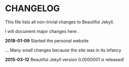  # CHANGELOG

This file lists all non-trivial changes to Beautiful Jekyll.

I will document major changes here .

**2018-01-09** Started the personal website  

... Many small changes because the site was in its infancy

**2015-03-12** Beautiful Jekyll version 0.0000001 is released!
